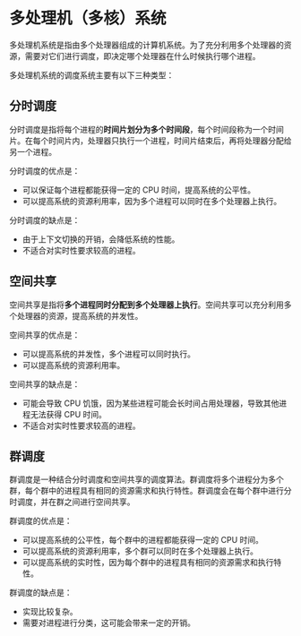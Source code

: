 # 多处理机（多核）系统

多处理机系统是指由多个处理器组成的计算机系统。为了充分利用多个处理器的资源，需要对它们进行调度，即决定哪个处理器在什么时候执行哪个进程。

多处理机系统的调度系统主要有以下三种类型：

## 分时调度

分时调度是指将每个进程的**时间片划分为多个时间段**，每个时间段称为一个时间片。在每个时间片内，处理器只执行一个进程，时间片结束后，再将处理器分配给另一个进程。

分时调度的优点是：

- 可以保证每个进程都能获得一定的 CPU 时间，提高系统的公平性。
- 可以提高系统的资源利用率，因为多个进程可以同时在多个处理器上执行。

分时调度的缺点是：

- 由于上下文切换的开销，会降低系统的性能。
- 不适合对实时性要求较高的进程。

## 空间共享

空间共享是指将**多个进程同时分配到多个处理器上执行**。空间共享可以充分利用多个处理器的资源，提高系统的并发性。

空间共享的优点是：

- 可以提高系统的并发性，多个进程可以同时执行。
- 可以提高系统的资源利用率。

空间共享的缺点是：

- 可能会导致 CPU 饥饿，因为某些进程可能会长时间占用处理器，导致其他进程无法获得 CPU 时间。
- 不适合对实时性要求较高的进程。

## 群调度

群调度是一种结合分时调度和空间共享的调度算法。群调度将多个进程分为多个群，每个群中的进程具有相同的资源需求和执行特性。群调度会在每个群中进行分时调度，并在群之间进行空间共享。

群调度的优点是：

- 可以提高系统的公平性，每个群中的进程都能获得一定的 CPU 时间。
- 可以提高系统的资源利用率，多个群可以同时在多个处理器上执行。
- 可以提高系统的实时性，因为每个群中的进程具有相同的资源需求和执行特性。

群调度的缺点是：

- 实现比较复杂。
- 需要对进程进行分类，这可能会带来一定的开销。